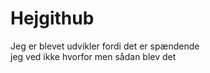 # Hejgithub
Jeg er blevet udvikler fordi det er spændende </br>
jeg ved ikke hvorfor men sådan blev det 
